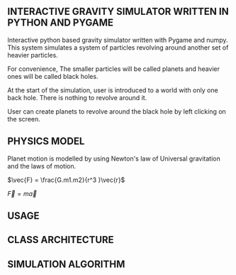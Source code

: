 **INTERACTIVE GRAVITY SIMULATOR WRITTEN IN PYTHON AND PYGAME**
-----------
Interactive python based gravity simulator written with Pygame and numpy.
This system simulates a system of particles revolving around another set of heavier particles.

For convenience, The smaller particles will be called planets and heavier ones will be called black holes.

At the start of the simulation, user is introduced to a world with only one back hole. There is nothing to revolve around it.

User can create planets to revolve around the black hole by left clicking on the screen.

PHYSICS MODEL
-----------

Planet motion is modelled by using Newton's law of Universal gravitation and the laws of motion.

$\vec{F} = \frac{G.m1.m2}{r^3 }\vec{r}$ 

$\vec{F} = m\vec{a}$



USAGE
----------



CLASS ARCHITECTURE
---------------


SIMULATION ALGORITHM
------------------
